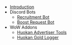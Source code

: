 * [Introduction](/)
* Discord Bots
	* [Recruitment Bot](/recruitment-bot/discord-bot.md)
	* [Boost Request Bot](/boost-request-bot/discord/boost-request.md)
* WoW Addons
	* [Huokan Advertiser Tools](/huokan-advertiser-tools/bank-deposit.md)
	* [Huokan Gold Logger](/huokan-gold-logger/parser.md)
